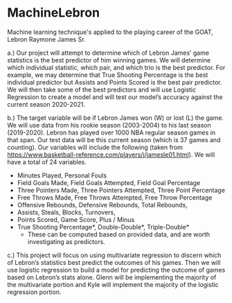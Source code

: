 # MachineLebron
Machine learning technique's applied to the playing career of the GOAT, Lebron Raymone James Sr.

a.) Our project will attempt to determine which of Lebron James’ game statistics is the best predictor of him winning games. We will determine which individual statistic, which pair, and which trio is the best predictor. For example, we may determine that True Shooting Percentage is the best individual predictor but Assists and Points Scored is the best pair predictor. We will then take some of the best predictors and will use Logistic Regression to create a model and will test our model’s accuracy against the current season 2020-2021.

b.) The target variable will be if Lebron James won (W) or lost (L) the game. We will use data from his rookie season (2003-2004) to his last season (2019-2020). Lebron has played over 1000 NBA regular season games in that span. Our test data will be this current season (which is 37 games and counting). Our variables will include the following (taken from https://www.basketball-reference.com/players/j/jamesle01.html). We will have a total of 24 variables.
* Minutes Played, Personal Fouls
* Field Goals Made, Field Goals Attempted, Field Goal Percentage
* Three Pointers Made, Three Pointers Attempted, Three Point Percentage
* Free Throws Made, Free Throws Attempted, Free Throw Percentage
* Offensive Rebounds, Defensive Rebounds, Total Rebounds, 
* Assists, Steals, Blocks, Turnovers, 
* Points Scored, Game Score, Plus / Minus
* True Shooting Percentage*, Double-Double*, Triple-Double*
  * These can be computed based on provided data, and are worth investigating as predictors.

c.) This project will focus on using multivariate regression to discern which of Lebron’s statistics best predict the outcomes of his games. Then we will use logistic regression to build a model for predicting the outcome of games based on Lebron’s stats alone. Glenn will be implementing the majority of the multivariate portion and Kyle will implement the majority of the logistic regression portion.
